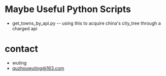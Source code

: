 # Maybe Useful Python Scripts
+ get_towns_by_api.py -- using this to acquire china's city_tree through a charged api
# contact
+ wuting
+ quzhouwuting@163.com



